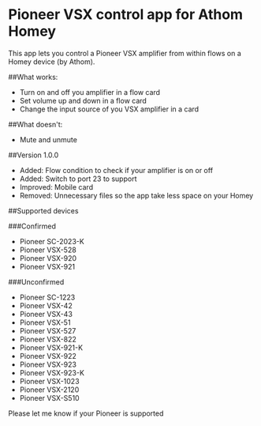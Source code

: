 # Pioneer VSX control app for Athom Homey

This app lets you control a Pioneer VSX amplifier from within flows on a Homey device (by Athom).

##What works:

* Turn on and off you amplifier in a flow card
* Set volume up and down in a flow card
* Change the input source of you VSX amplifier in a card

##What doesn't:

* Mute and unmute

##Version 1.0.0

* Added: Flow condition to check if your amplifier is on or off
* Added: Switch to port 23 to support 
* Improved: Mobile card
* Removed: Unnecessary files so the app take less space on your Homey

##Supported devices

###Confirmed
* Pioneer SC-2023-K
* Pioneer VSX-528
* Pioneer VSX-920
* Pioneer VSX-921

###Unconfirmed
* Pioneer SC-1223
* Pioneer VSX-42
* Pioneer VSX-43
* Pioneer VSX-51
* Pioneer VSX-527
* Pioneer VSX-822
* Pioneer VSX-921-K
* Pioneer VSX-922
* Pioneer VSX-923
* Pioneer VSX-923-K
* Pioneer VSX-1023
* Pioneer VSX-2120
* Pioneer VSX-S510

Please let me know if your Pioneer is supported